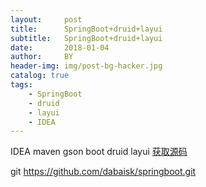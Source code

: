 ```yaml
---
layout:     post
title:      SpringBoot+druid+layui
subtitle:   SpringBoot+druid+layui
date:       2018-01-04
author:     BY
header-img: img/post-bg-hacker.jpg
catalog: true
tags:
    - SpringBoot
    - druid
    - layui
    - IDEA
---
```

IDEA
maven
gson
boot
druid
layui
[获取源码](https://github.com/dabaisk/springboot)

git https://github.com/dabaisk/springboot.git
